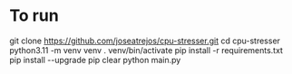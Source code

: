 # To run

git clone https://github.com/joseatrejos/cpu-stresser.git
cd cpu-stresser
python3.11 -m venv venv
. venv/bin/activate
pip install -r requirements.txt
pip install --upgrade pip
clear
python main.py